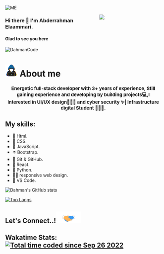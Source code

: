 ![ME](https://user-images.githubusercontent.com/94912743/173257118-557da417-8e85-4a6a-8c11-9fe01b0b2772.png)

<img src="https://user-images.githubusercontent.com/94912743/235650260-d7b9bbe6-72f1-4f21-bd24-d04ab3d03f30.gif" width="200px" align="right">

### Hi there 👋 I'm Abderrahman Elaammari.

#### Glad to see you here 
<img src="https://komarev.com/ghpvc/?username=DahmanCode&label=Profile%20views&color=blueviolet&" alt="DahmanCode" />

# <img src = "https://github.com/elon-fask/Elon-Fask/blob/main/img/about_me.gif" width = 40px> **About me**
<h2 align="center" style="font-size:15px">
 Energetic full-stack developer with 3+ years of experience, Still gaining experience and developing by building projects💻,I Interested in UI/UX design👨🏻‍💻 and cyber security ✨| Infrastructure digital Student 👨🏻‍🎓.
</h2>

## My skills:
<ul type="Square">
  <li>🦀 Html.</li>
  <li>🐳 CSS.</li>
  <li>🐥 JavaScript.</li>
  <li>☂️ Bootstrap.</li>
  <li>🦉 Git & GitHub.</li>
  <li>💎 React.</li>
  <li>🐍 Python.</li>
  <li>🤳🏼 responsive web design.</li>
  <li>💙 VS Code.</li>
</ul>


![Dahman's GitHub stats](https://github-readme-stats.vercel.app/api?username=dahmancode&show_icons=true&theme=tokyonight)  

[![Top Langs](https://github-readme-stats.vercel.app/api/top-langs/?username=dahmancode&theme=tokyonight)](https://github.com/dahmancode/github-readme-stats)

## <b> Let's Connect..!</b><img src="https://github.com/elon-fask/Elon-Fask/blob/main/img/handshake.gif" width ="80">

## Wakatime Stats: <a href="https://wakatime.com/@6e455519-fb1d-46e4-92e0-0cba9fbdf97f"><img src="https://wakatime.com/badge/user/6e455519-fb1d-46e4-92e0-0cba9fbdf97f.svg" alt="Total time coded since Sep 26 2022" /></a>
